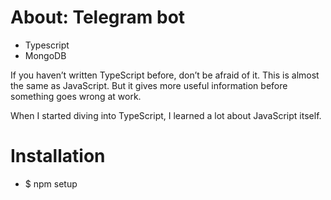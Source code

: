 # About: Telegram bot

- Typescript
- MongoDB


If you haven’t written TypeScript before, don’t be afraid of it. This is almost the same as JavaScript. But it gives more useful information before something goes wrong at work.

When I started diving into TypeScript, I learned a lot about JavaScript itself.

# Installation
- $ npm setup